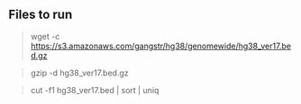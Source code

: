 ## Files to run

> wget -c https://s3.amazonaws.com/gangstr/hg38/genomewide/hg38_ver17.bed.gz

> gzip -d hg38_ver17.bed.gz

> cut -f1 hg38_ver17.bed | sort | uniq
